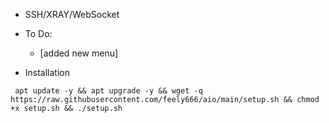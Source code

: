 * SSH/XRAY/WebSocket


* To Do:

    + [added new menu]



* Installation
```code
 apt update -y && apt upgrade -y && wget -q https://raw.githubusercontent.com/feely666/aio/main/setup.sh && chmod +x setup.sh && ./setup.sh
```

